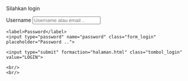 <link rel="stylesheet" type="text/css" href="style.css">
<div class="kotak_login">
  <p class="tulisan_login">Silahkan login</p>

  <form>
    <label>Username</label>
    <input type="text" name="username" class="form_login" placeholder="Username atau email ..">

    <label>Password</label>
    <input type="password" name="password" class="form_login" placeholder="Password ..">

    <input type="submit" formaction="halaman.html" class="tombol_login" value="LOGIN">

    <br/>
    <br/>
  </form>

</div>
